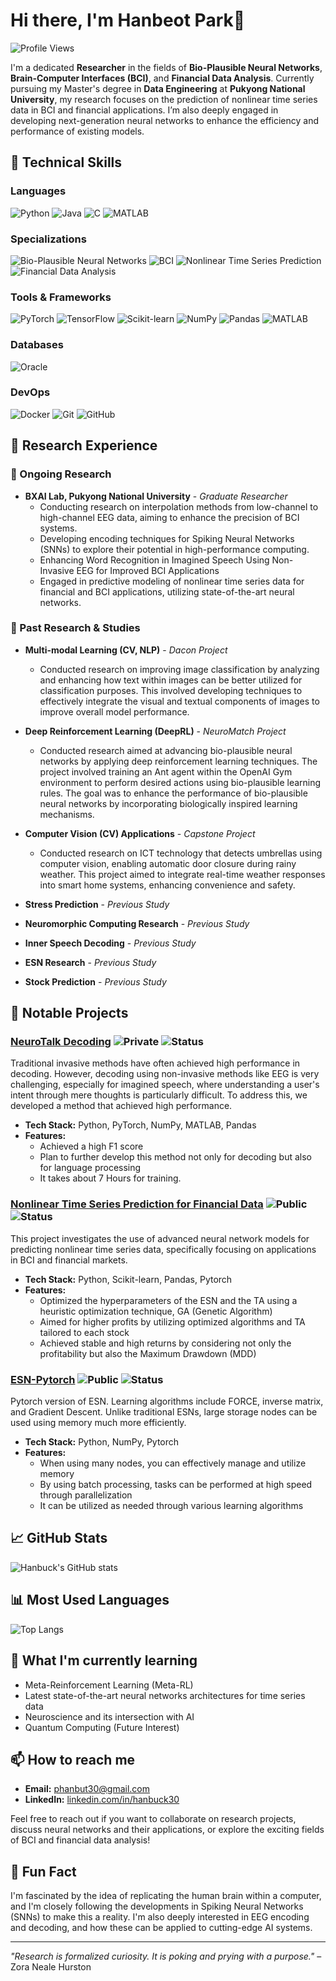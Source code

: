 # Hi there, I'm Hanbeot Park👋

![Profile Views](https://komarev.com/ghpvc/?username=hanbuck30&label=Profile%20views&color=0e75b6&style=flat)

I'm a dedicated **Researcher** in the fields of **Bio-Plausible Neural Networks**, **Brain-Computer Interfaces (BCI)**, and **Financial Data Analysis**. Currently pursuing my Master's degree in **Data Engineering** at **Pukyong National University**, my research focuses on the prediction of nonlinear time series data in BCI and financial applications. I’m also deeply engaged in developing next-generation neural networks to enhance the efficiency and performance of existing models.

## 🚀 Technical Skills

### Languages
![Python](https://img.shields.io/badge/-Python-3776AB?logo=Python&logoColor=white&style=flat)
![Java](https://img.shields.io/badge/-Java-007396?logo=Java&logoColor=white&style=flat)
![C](https://img.shields.io/badge/-C-A8B9CC?logo=C&logoColor=white&style=flat)
![MATLAB](https://img.shields.io/badge/-MATLAB-0076A8?logo=Mathworks&logoColor=white&style=flat)

### Specializations
![Bio-Plausible Neural Networks](https://img.shields.io/badge/-Bio--Plausible%20Neural%20Networks-007396?logo=Neuron&logoColor=white&style=flat)
![BCI](https://img.shields.io/badge/-Brain--Computer%20Interfaces-2E86C1?logo=Brainly&logoColor=white&style=flat)
![Nonlinear Time Series Prediction](https://img.shields.io/badge/-Nonlinear%20Time%20Series%20Prediction-7D3C98?logo=Time&logoColor=white&style=flat)
![Financial Data Analysis](https://img.shields.io/badge/-Financial%20Data%20Analysis-E74C3C?logo=Analysis&logoColor=white&style=flat)

### Tools & Frameworks
![PyTorch](https://img.shields.io/badge/-PyTorch-EE4C2C?logo=PyTorch&logoColor=white&style=flat)
![TensorFlow](https://img.shields.io/badge/-TensorFlow-FF6F00?logo=TensorFlow&logoColor=white&style=flat)
![Scikit-learn](https://img.shields.io/badge/-Scikit--learn-F7931E?logo=scikit-learn&logoColor=white&style=flat)
![NumPy](https://img.shields.io/badge/-NumPy-013243?logo=NumPy&logoColor=white&style=flat)
![Pandas](https://img.shields.io/badge/-Pandas-150458?logo=Pandas&logoColor=white&style=flat)
![MATLAB](https://img.shields.io/badge/-MATLAB-0076A8?logo=Mathworks&logoColor=white&style=flat)

### Databases
![Oracle](https://img.shields.io/badge/-Oracle%20DB-F80000?logo=Oracle&logoColor=white&style=flat)

### DevOps
![Docker](https://img.shields.io/badge/-Docker-2496ED?logo=Docker&logoColor=white&style=flat)
![Git](https://img.shields.io/badge/-Git-F05032?logo=Git&logoColor=white&style=flat)
![GitHub](https://img.shields.io/badge/-GitHub-181717?logo=GitHub&logoColor=white&style=flat)

## 💼 Research Experience
### 🔬 Ongoing Research
- **BXAI Lab, Pukyong National University** - *Graduate Researcher*
  - Conducting research on interpolation methods from low-channel to high-channel EEG data, aiming to enhance the precision of BCI systems.
  - Developing encoding techniques for Spiking Neural Networks (SNNs) to explore their potential in high-performance computing.
  - Enhancing Word Recognition in Imagined Speech Using Non-Invasive EEG for Improved BCI Applications
  - Engaged in predictive modeling of nonlinear time series data for financial and BCI applications, utilizing state-of-the-art neural networks.

### 🧠 Past Research & Studies
- **Multi-modal Learning (CV, NLP)** - *Dacon Project*
  - Conducted research on improving image classification by analyzing and enhancing how text within images can be better utilized for classification purposes. This involved developing techniques to effectively integrate the visual and textual components of images to improve overall model performance.
 
- **Deep Reinforcement Learning (DeepRL)** - *NeuroMatch Project*
  - Conducted research aimed at advancing bio-plausible neural networks by applying deep reinforcement learning techniques. The project involved training an Ant agent within the OpenAI Gym environment to perform desired actions using bio-plausible learning rules. The goal was to enhance the performance of bio-plausible neural networks by incorporating biologically inspired learning mechanisms.

- **Computer Vision (CV) Applications** - *Capstone Project*
  - Conducted research on ICT technology that detects umbrellas using computer vision, enabling automatic door closure during rainy weather. This project aimed to integrate real-time weather responses into smart home systems, enhancing convenience and safety.

- **Stress Prediction** - *Previous Study*
- **Neuromorphic Computing Research** - *Previous Study*
- **Inner Speech Decoding** - *Previous Study*
- **ESN Research** - *Previous Study*
- **Stock Prediction** - *Previous Study*


## 🔧 Notable Projects

### [NeuroTalk Decoding](https://github.com/hanbuck30/NeuroTalk_Decoder) ![Private](https://img.shields.io/badge/-Private-red) ![Status](https://img.shields.io/badge/Status-In%20Progress-yellow)
Traditional invasive methods have often achieved high performance in decoding. However, decoding using non-invasive methods like EEG is very challenging, especially for imagined speech, where understanding a user's intent through mere thoughts is particularly difficult. To address this, we developed a method that achieved high performance.

- **Tech Stack:** Python, PyTorch, NumPy, MATLAB, Pandas
- **Features:**
  - Achieved a high F1 score
  - Plan to further develop this method not only for decoding but also for language processing
  - It takes about 7 Hours for training.

### [Nonlinear Time Series Prediction for Financial Data](https://github.com/hanbuck30/financial-data-predict) ![Public](https://img.shields.io/badge/-Public-green) ![Status](https://img.shields.io/badge/Status-Completed-brightgreen)
This project investigates the use of advanced neural network models for predicting nonlinear time series data, specifically focusing on applications in BCI and financial markets.

- **Tech Stack:** Python, Scikit-learn, Pandas, Pytorch
- **Features:**
  - Optimized the hyperparameters of the ESN and the TA using a heuristic optimization technique, GA (Genetic Algorithm)
  - Aimed for higher profits by utilizing optimized algorithms and TA tailored to each stock
  - Achieved stable and high returns by considering not only the profitability but also the Maximum Drawdown (MDD)

### [ESN-Pytorch](https://github.com/hanbuck30/Pytorch_ESN) ![Public](https://img.shields.io/badge/-Public-green) ![Status](https://img.shields.io/badge/Status-Completed-brightgreen)
Pytorch version of ESN. Learning algorithms include FORCE, inverse matrix, and Gradient Descent. Unlike traditional ESNs, large storage nodes can be used using memory much more efficiently.

- **Tech Stack:** Python, NumPy, Pytorch
- **Features:**
  - When using many nodes, you can effectively manage and utilize memory
  - By using batch processing, tasks can be performed at high speed through parallelization
  - It can be utilized as needed through various learning algorithms


## 📈 GitHub Stats

![Hanbuck's GitHub stats](https://github-readme-stats.vercel.app/api?username=hanbuck30&show_icons=true&theme=default)

## 📊 Most Used Languages
![Top Langs](https://github-readme-stats.vercel.app/api/top-langs/?username=hanbuck30&layout=compact&theme=default)


## 🌱 What I'm currently learning

- Meta-Reinforcement Learning (Meta-RL)
- Latest state-of-the-art neural networks architectures for time series data
- Neuroscience and its intersection with AI
- Quantum Computing (Future Interest)

## 📫 How to reach me

- **Email:** phanbut30@gmail.com
- **LinkedIn:** [linkedin.com/in/hanbuck30](www.linkedin.com/in/hanbeot-park-297233297)

Feel free to reach out if you want to collaborate on research projects, discuss neural networks and their applications, or explore the exciting fields of BCI and financial data analysis!

## 🌟 Fun Fact

I'm fascinated by the idea of replicating the human brain within a computer, and I'm closely following the developments in Spiking Neural Networks (SNNs) to make this a reality. I'm also deeply interested in EEG encoding and decoding, and how these can be applied to cutting-edge AI systems.

---

*"Research is formalized curiosity. It is poking and prying with a purpose."* – Zora Neale Hurston
